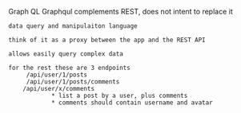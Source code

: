Graph QL
Graphqul complements REST, does not intent to replace it 

    data query and manipulaiton language

    think of it as a proxy between the app and the REST API

    allows easily query complex data

    for the rest these are 3 endpoints
         /api/user/1/posts
         /api/user/1/posts/comments 
        /api/user/x/comments 
                * list a post by a user, plus comments
                * comments should contain username and avatar

